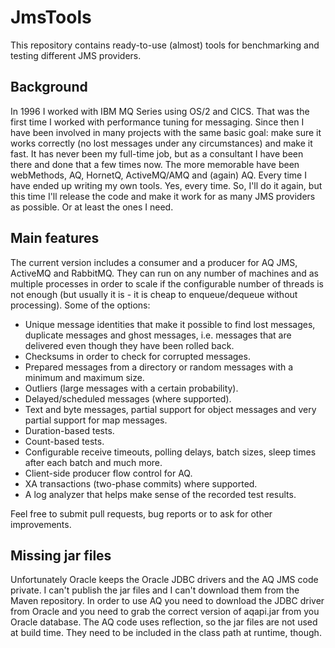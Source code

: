 # JmsTools

This repository contains ready-to-use (almost) tools for benchmarking and testing
different JMS providers.

## Background

In 1996 I worked with IBM MQ Series using OS/2 and CICS. That was the first time I
worked with performance tuning for messaging. Since then I have been involved in
many projects with the same basic goal: make sure it works correctly (no lost
messages under any circumstances) and make it fast. It has never been my full-time
job, but as a consultant I have been there and done that a few times now.
The more memorable have been webMethods, AQ, HornetQ, ActiveMQ/AMQ and (again) AQ.
Every time I have ended up writing my own tools. Yes, every time. So, I'll do it again,
but this time I'll release the code and make it work for as many JMS providers
as possible. Or at least the ones I need.

## Main features

The current version includes a consumer and a producer for AQ JMS, ActiveMQ and
RabbitMQ. They can run on any number of machines and as multiple processes in order
to scale if the configurable number of threads is not enough (but usually it is - it
is cheap to enqueue/dequeue without processing). Some of the options:

* Unique message identities that make it possible to find lost messages, duplicate
  messages and ghost messages, i.e. messages that are delivered even though they
  have been rolled back.
* Checksums in order to check for corrupted messages.
* Prepared messages from a directory or random messages with a minimum and maximum size.
* Outliers (large messages with a certain probability).
* Delayed/scheduled messages (where supported).
* Text and byte messages, partial support for object messages and very partial support
  for map messages.
* Duration-based tests.
* Count-based tests.
* Configurable receive timeouts, polling delays, batch sizes, sleep times after each
  batch and much more.
* Client-side producer flow control for AQ.
* XA transactions (two-phase commits) where supported.
* A log analyzer that helps make sense of the recorded test results.

Feel free to submit pull requests, bug reports or to ask for other improvements.

## Missing jar files

Unfortunately Oracle keeps the Oracle JDBC drivers and the AQ JMS code private.
I can't publish the jar files and I can't download them from the Maven repository.
In order to use AQ you need to download the JDBC driver from Oracle and you need
to grab the correct version of aqapi.jar from you Oracle database. The AQ code
uses reflection, so the jar files are not used at build time. They need to be
included in the class path at runtime, though.
